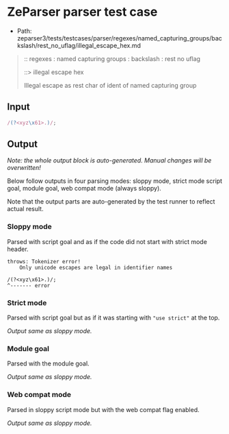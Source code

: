 # ZeParser parser test case

- Path: zeparser3/tests/testcases/parser/regexes/named_capturing_groups/backslash/rest_no_uflag/illegal_escape_hex.md

> :: regexes : named capturing groups : backslash : rest no uflag
>
> ::> illegal escape hex
>
> Illegal escape as rest char of ident of named capturing group

## Input

`````js
/(?<xyz\x61>.)/;
`````

## Output

_Note: the whole output block is auto-generated. Manual changes will be overwritten!_

Below follow outputs in four parsing modes: sloppy mode, strict mode script goal, module goal, web compat mode (always sloppy).

Note that the output parts are auto-generated by the test runner to reflect actual result.

### Sloppy mode

Parsed with script goal and as if the code did not start with strict mode header.

`````
throws: Tokenizer error!
    Only unicode escapes are legal in identifier names

/(?<xyz\x61>.)/;
^------- error
`````

### Strict mode

Parsed with script goal but as if it was starting with `"use strict"` at the top.

_Output same as sloppy mode._

### Module goal

Parsed with the module goal.

_Output same as sloppy mode._

### Web compat mode

Parsed in sloppy script mode but with the web compat flag enabled.

_Output same as sloppy mode._
